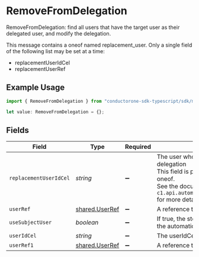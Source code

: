 # RemoveFromDelegation

RemoveFromDelegation: find all users that have the target user as their delegated user, and modify the delegation.

This message contains a oneof named replacement_user. Only a single field of the following list may be set at a time:
  - replacementUserIdCel
  - replacementUserRef


## Example Usage

```typescript
import { RemoveFromDelegation } from "conductorone-sdk-typescript/sdk/models/shared";

let value: RemoveFromDelegation = {};
```

## Fields

| Field                                                                                                                                                                                               | Type                                                                                                                                                                                                | Required                                                                                                                                                                                            | Description                                                                                                                                                                                         |
| --------------------------------------------------------------------------------------------------------------------------------------------------------------------------------------------------- | --------------------------------------------------------------------------------------------------------------------------------------------------------------------------------------------------- | --------------------------------------------------------------------------------------------------------------------------------------------------------------------------------------------------- | --------------------------------------------------------------------------------------------------------------------------------------------------------------------------------------------------- |
| `replacementUserIdCel`                                                                                                                                                                              | *string*                                                                                                                                                                                            | :heavy_minus_sign:                                                                                                                                                                                  | The user who will replace the target user's delegation<br/>This field is part of the `replacement_user` oneof.<br/>See the documentation for `c1.api.automations.v1.RemoveFromDelegation` for more details. |
| `userRef`                                                                                                                                                                                           | [shared.UserRef](../../../sdk/models/shared/userref.md)                                                                                                                                             | :heavy_minus_sign:                                                                                                                                                                                  | A reference to a user.                                                                                                                                                                              |
| `useSubjectUser`                                                                                                                                                                                    | *boolean*                                                                                                                                                                                           | :heavy_minus_sign:                                                                                                                                                                                  | If true, the step will use the subject user of the automation as the subject.                                                                                                                       |
| `userIdCel`                                                                                                                                                                                         | *string*                                                                                                                                                                                            | :heavy_minus_sign:                                                                                                                                                                                  | The userIdCel field.                                                                                                                                                                                |
| `userRef1`                                                                                                                                                                                          | [shared.UserRef](../../../sdk/models/shared/userref.md)                                                                                                                                             | :heavy_minus_sign:                                                                                                                                                                                  | A reference to a user.                                                                                                                                                                              |